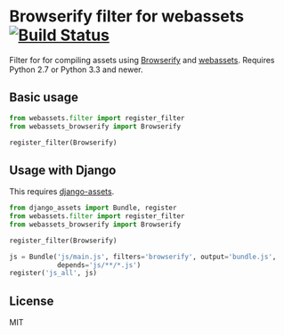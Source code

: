 # Browserify filter for webassets [![Build Status](https://travis-ci.org/renstrom/webassets-browserify.svg?branch=master)](https://travis-ci.org/renstrom/webassets-browserify)


Filter for for compiling assets using [Browserify](http://browserify.org) and [webassets](http://webassets.readthedocs.org). Requires Python 2.7 or Python 3.3 and newer.

## Basic usage

```python
from webassets.filter import register_filter
from webassets_browserify import Browserify

register_filter(Browserify)
```

## Usage with Django

This requires [django-assets](http://django-assets.readthedocs.org).

```python
from django_assets import Bundle, register
from webassets.filter import register_filter
from webassets_browserify import Browserify

register_filter(Browserify)

js = Bundle('js/main.js', filters='browserify', output='bundle.js',
            depends='js/**/*.js')
register('js_all', js)
```

## License

MIT

